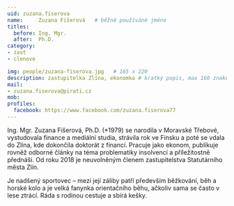 ```yaml
---
uid: zuzana.fiserova
name:     Zuzana Fišerová  	# běžně používáné jméno
titles:
  before: Ing. Mgr.
  after:  Ph.D.
category:
- zast
- clenove

img: people/zuzana-fiserova.jpg   # 165 x 220
description: zastupitelka Zlína, ekonomka # kratký popis, max 160 znaků
mail:
- zuzana.fiserova@pirati.cz
mob:			  
profiles:
  facebook: https://www.facebook.com/zuzana.fiserova77
---
```


Ing. Mgr. Zuzana Fišerová, Ph.D. (*1979) se narodila v Moravské Třebové, vystudovala finance a mediální studia, strávila rok ve Finsku a poté se vdala do Zlína, kde dokončila doktorát z financí. Pracuje jako ekonom, publikuje rovněž odborné články na téma problematiky insolvencí a příležitostně přednáší. Od roku 2018 je neuvolněným  členem zastupitelstva Statutárního města Zlín. 

Je nadšený sportovec – mezi její záliby patří především běžkování, běh a horské kolo a je velká fanynka orientačního běhu, ačkoliv sama se často v lese ztrácí. Ráda s rodinou cestuje a sbírá kešky.
